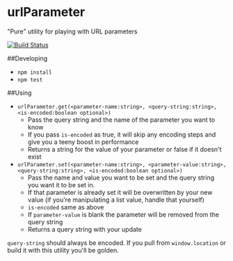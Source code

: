 # urlParameter

"Pure" utility for playing with URL parameters

[![Build Status](https://travis-ci.org/delphic-digital/urlParameter.svg?branch=master)](https://travis-ci.org/delphic-digital/urlParameter)

##Developing

 - `npm install`
 - `npm test`

##Using

 - `urlParameter.get(<parameter-name:string>, <query-string:string>, <is-encoded:boolean optional>)` 
	- Pass the query string and the name of the parameter you want to know
	- If you pass `is-encoded` as true, it will skip any encoding steps and give you a teeny boost in performance
 	- Returns a string for the value of your parameter or false if it doesn't exist
 - `urlParameter.set(<parameter-name:string>, <parameter-value:string>, <query-string:string>, <is-encoded:boolean optional>)` 
 	- Pass the name and value you want to be set and the query string you want it to be set in.
 	- If that parameter is already set it will be overwritten by your new value (if you're manipulating a list value, handle that yourself)
 	- `is-encoded` same as above
 	- If `parameter-value` is blank the parameter will be removed from the query string
 	- Returns a query string with your update

`query-string` should always be encoded. If you pull from `window.location` or build it with this utility you'll be golden.